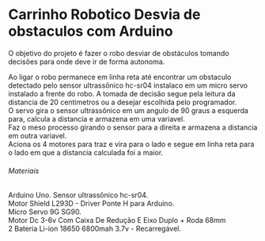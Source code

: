 # Carrinho Robotico Desvia de obstaculos com Arduino

O objetivo do projeto é fazer o robo desviar de obstáculos tomando decisões para onde deve ir de forma autonoma.

Ao ligar o robo permanece em linha reta até encontrar um obstaculo detectado pelo sensor ultrassônico hc-sr04 instalaco em um micro servo instalado a frente do robo.
A tomada de decisão segue pela leitura da distancia de 20 centimetros ou a desejar escolhida pelo programador.<br/>
O servo gira o sensor ultrassônico em um angulo de 90 graus a esquerda para, calcula a distancia e armazena em uma variavel.<br/>
Faz o meso processo girando o sensor para a direita e armazena a distancia em outra variavel.<br/>
Aciona os 4 motores para traz e vira para o lado e segue em linha reta para o lado em que a distancia calculada foi a maior.<br/> 

###### Materiais

  Arduino Uno. 
  Sensor ultrassônico hc-sr04.<br/>
  Motor Shield L293D - Driver Ponte H para Arduino.<br/>
  Micro Servo 9G SG90.<br/>
  Motor Dc 3-6v Com Caixa De Redução E Eixo Duplo + Roda 68mm<br/>
  2 Bateria Li-ion 18650 6800mah 3.7v - Recarregável.<br/>
  
  

